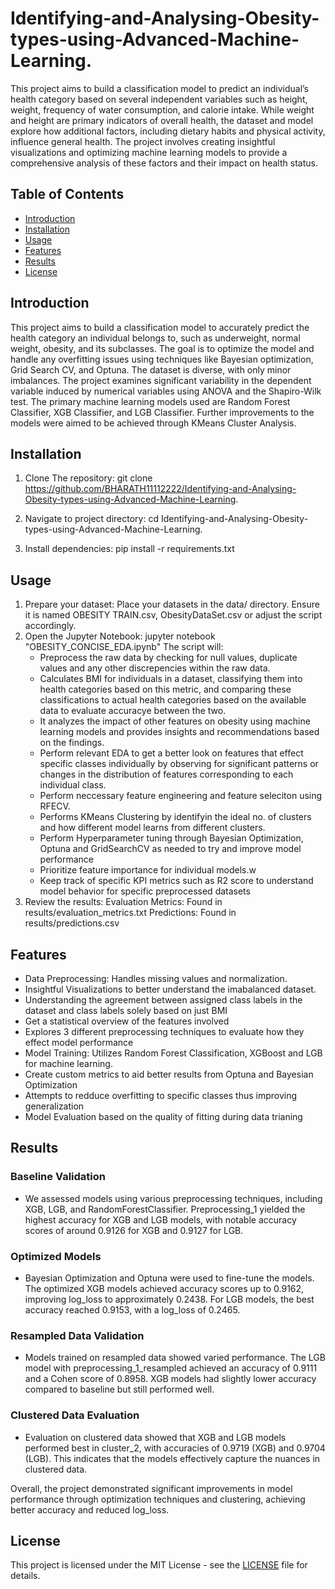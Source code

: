 # Identifying-and-Analysing-Obesity-types-using-Advanced-Machine-Learning.

This project aims to build a classification model to predict an individual’s health category based on several independent variables such as height, weight, frequency of water consumption, and calorie intake. While weight and height are primary indicators of overall health, the dataset and model explore how additional factors, including dietary habits and physical activity, influence general health. The project involves creating insightful visualizations and optimizing machine learning models to provide a comprehensive analysis of these factors and their impact on health status.

## Table of Contents

- [Introduction](#introduction)
- [Installation](#installation)
- [Usage](#usage)
- [Features](#features)
- [Results](#results)
- [License](#license)

## Introduction

This project aims to build a classification model to accurately predict the health category an individual belongs to, such as underweight, normal weight, obesity, and its subclasses. The goal is to optimize the model and handle any overfitting issues using techniques like Bayesian optimization, Grid Search CV, and Optuna.
The dataset is diverse, with only minor imbalances. The project examines significant variability in the dependent variable induced by numerical variables using ANOVA and the Shapiro-Wilk test. The primary machine learning models used are Random Forest Classifier, XGB Classifier, and LGB Classifier. Further improvements to the models were aimed to be achieved through KMeans Cluster Analysis.

## Installation

1. Clone The repository:
   git clone https://github.com/BHARATH11112222/Identifying-and-Analysing-Obesity-types-using-Advanced-Machine-Learning.

2. Navigate to project directory:
   cd Identifying-and-Analysing-Obesity-types-using-Advanced-Machine-Learning.

3. Install dependencies:
   pip install -r requirements.txt

## Usage
1. Prepare your dataset: Place your datasets in the data/ directory. Ensure it is named OBESITY TRAIN.csv, ObesityDataSet.csv or adjust the script accordingly.
3. Open the Jupyter Notebook: jupyter notebook "OBESITY_CONCISE_EDA.ipynb"
   The script will:
   - Preprocess the raw data by checking for null values, duplicate values and any other discrepencies within the raw data.
   - Calculates BMI for individuals in a dataset, classifying them into health categories based on this metric, and comparing these classifications 
     to actual health categories based on the available data to evaluate accuracye between the two.
   - It analyzes the impact of other features on obesity using machine learning models and provides insights and recommendations based on the findings.
   - Perform relevant EDA to get a better look on features that effect specific classes individually by observing for significant patterns or changes in the 
     distribution of features corresponding to each individual class.
   - Perform neccessary feature engineering and feature seleciton using RFECV.
   - Performs KMeans Clustering by identifyin the ideal no. of clusters and how different model learns from different clusters.
   - Perform Hyperparameter tuning through Bayesian Optimization, Optuna and GridSearchCV as needed to try and improve model performance
   - Prioritize feature  importance for individual models.w
   - Keep track of specific KPI metrics such as R2 score to understand model behavior for specific preprocessed datasets
5. Review the results:
   Evaluation Metrics: Found in results/evaluation_metrics.txt
   Predictions: Found in results/predictions.csv

## Features
   - Data Preprocessing: Handles missing values and  normalization.
   - Insightful Visualizations to better understand the imabalanced dataset.
   - Understanding the agreement between assigned class labels in the dataset and class labels solely based on just BMI
   - Get a statistical overview of the features involved
   - Explores 3 different preprocessing techniques to evaluate how they effect model performance
   - Model Training: Utilizes Random Forest Classification, XGBoost and LGB for machine learning.
   - Create custom metrics to aid better results from Optuna and Bayesian Optimization
   - Attempts to redduce overfitting to specific classes thus improving generalization
   - Model Evaluation based on the quality of fitting during data trianing

## Results

### Baseline Validation
- We assessed models using various preprocessing techniques, including XGB, LGB, and RandomForestClassifier. Preprocessing_1 yielded the highest accuracy for XGB and LGB models, with notable accuracy scores of around 0.9126 for XGB and 0.9127 for LGB.

### Optimized Models
- Bayesian Optimization and Optuna were used to fine-tune the models. The optimized XGB models achieved accuracy scores up to 0.9162, improving log_loss to approximately 0.2438. For LGB models, the best accuracy reached 0.9153, with a log_loss of 0.2465.

### Resampled Data Validation
- Models trained on resampled data showed varied performance. The LGB model with preprocessing_1_resampled achieved an accuracy of 0.9111 and a Cohen score of 0.8958. XGB models had slightly lower accuracy compared to baseline but still performed well.

### Clustered Data Evaluation
- Evaluation on clustered data showed that XGB and LGB models performed best in cluster_2, with accuracies of 0.9719 (XGB) and 0.9704 (LGB). This indicates that the models effectively capture the nuances in clustered data.

Overall, the project demonstrated significant improvements in model performance through optimization techniques and clustering, achieving better accuracy and reduced log_loss.


## License

   This project is licensed under the MIT License - see the [LICENSE](LICENSE) file for details.

   
